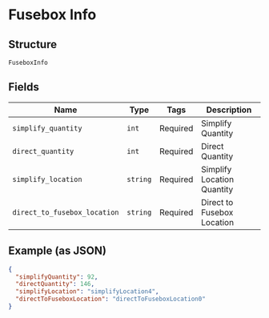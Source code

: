 
# Fusebox Info

## Structure

`FuseboxInfo`

## Fields

| Name | Type | Tags | Description |
|  --- | --- | --- | --- |
| `simplify_quantity` | `int` | Required | Simplify Quantity |
| `direct_quantity` | `int` | Required | Direct Quantity |
| `simplify_location` | `string` | Required | Simplify Location Quantity |
| `direct_to_fusebox_location` | `string` | Required | Direct to Fusebox Location |

## Example (as JSON)

```json
{
  "simplifyQuantity": 92,
  "directQuantity": 146,
  "simplifyLocation": "simplifyLocation4",
  "directToFuseboxLocation": "directToFuseboxLocation0"
}
```

